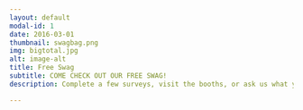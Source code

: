 ```yaml
---
layout: default
modal-id: 1
date: 2016-03-01
thumbnail: swagbag.png
img: bigtotal.jpg
alt: image-alt
title: Free Swag
subtitle: COME CHECK OUT OUR FREE SWAG!
description: Complete a few surveys, visit the booths, or ask us what you can do to earn some free swag!

---
```

